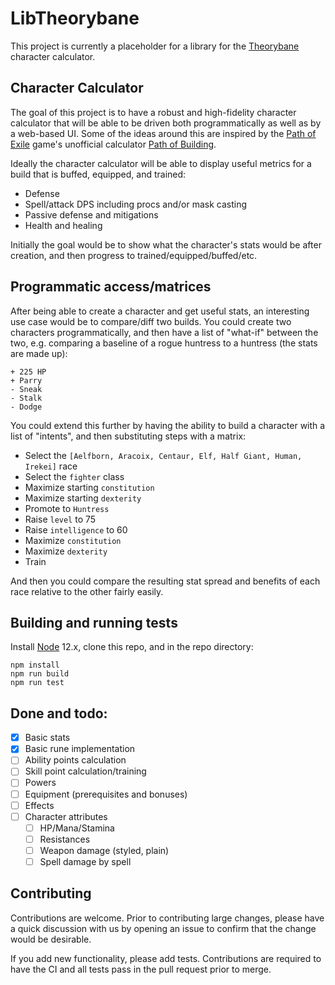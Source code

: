 # LibTheorybane

This project is currently a placeholder for a library for the [Theorybane](https://github.com/SBEmu/Theorybane) character calculator.

## Character Calculator

The goal of this project is to have a robust and high-fidelity character calculator that will be able to be driven both
programmatically as well as by a web-based UI. Some of the ideas around this are inspired by the [Path of Exile](https://www.pathofexile.com/)
game's unofficial calculator [Path of Building](https://github.com/Openarl/PathOfBuilding).

Ideally the character calculator will be able to display useful metrics for a build that is buffed, equipped, and trained:
 * Defense
 * Spell/attack DPS including procs and/or mask casting
 * Passive defense and mitigations
 * Health and healing
 
Initially the goal would be to show what the character's stats would be after creation, and then progress to trained/equipped/buffed/etc.

## Programmatic access/matrices

After being able to create a character and get useful stats, an interesting use case would be to compare/diff two builds. You could
create two characters programmatically, and then have a list of "what-if" between the two, e.g. comparing a baseline of a rogue huntress to a
huntress (the stats are made up):
```
+ 225 HP
+ Parry
- Sneak
- Stalk
- Dodge
```

You could extend this further by having the ability to build a character with a list of "intents", and then substituting steps with a matrix:
* Select the `[Aelfborn, Aracoix, Centaur, Elf, Half Giant, Human, Irekei]` race
* Select the `fighter` class
* Maximize starting `constitution`
* Maximize starting `dexterity`
* Promote to `Huntress`
* Raise `level` to 75
* Raise `intelligence` to 60
* Maximize `constitution`
* Maximize `dexterity`
* Train <skills>

And then you could compare the resulting stat spread and benefits of each race relative to the other fairly easily.

## Building and running tests

Install [Node](https://nodejs.org/en/) 12.x, clone this repo, and in the repo directory:
```shell script
npm install
npm run build
npm run test
```

## Done and todo:
* [x] Basic stats
* [x] Basic rune implementation
* [ ] Ability points calculation
* [ ] Skill point calculation/training
* [ ] Powers
* [ ] Equipment (prerequisites and bonuses)
* [ ] Effects
* [ ] Character attributes
  * [ ] HP/Mana/Stamina
  * [ ] Resistances
  * [ ] Weapon damage (styled, plain)
  * [ ] Spell damage by spell

## Contributing

Contributions are welcome. Prior to contributing large changes, please have a quick discussion with us by opening an issue to confirm
that the change would be desirable.

If you add new functionality, please add tests. Contributions are required to have the CI and all tests pass in the pull request prior to merge.
